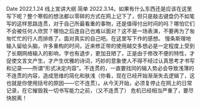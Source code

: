 Date
2022.1.24
线上宣讲大纲
简单
2022.3.14。如果有什么东西还是应该在这里写下呢？整个寒假的想法都以零碎的方式在网上记下了，但只是敲击键盘仍不如笔写的这样思路连贯，对于自己所最看重的事物，还是值得付出时间的吗？哪怕它们不会被任何人欣赏？哪怕之后连自己也难以面对？这不是一场表演，不要再为了匆匆忙忙的行人而排练了。面对真实的自己吧。在这里写下作的感想。 慢条斯理地输入留给头脑，许多重构的时间，近来修正带的使用越交多想必是一定程度上受到了长期网络输入的影响，字也有退步，更加丑陋了，正是由于修改不便的特性，才促使文言文产生，才产生优雅的诗词，巧妙的意象使人不得不经过认真思考才书写和记录——所谓“形式决定内容”。不连贯的，一直要找同的输入势必会导致浅薄的不连贯的内容，造成思维的简化和肤浅（你看，现在已经开始渐渐失去逻辑了，这也就是你使用括号的原因——它不连贯）。从今天开始，必须复停止在网上的日常记录，在它摧毁我一切书写能力之前，（又不连贯了） 危机已经相当严重了，要尽快脱离！
